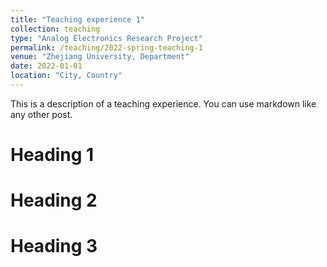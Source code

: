 ```yaml
---
title: "Teaching experience 1"
collection: teaching
type: "Analog Electronics Research Project"
permalink: /teaching/2022-spring-teaching-1
venue: "Zhejiang University, Department"
date: 2022-01-01
location: "City, Country"
---
```


This is a description of a teaching experience. You can use markdown like any other post.

Heading 1
======

Heading 2
======

Heading 3
======
